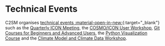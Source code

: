 # Technical Events

C2SM organises [technical events :material-open-in-new:](https://c2sm.ethz.ch/education/technical-training.html){:target="_blank"} such as the [Quarterly ICON Meeting](icon_meetings/index.md), the [COSMO/ICON User Workshop](CIUW/index.md), [Git Courses for Beginners and Advanced Users](git_courses.md), the [Python Visualization Course](pyvis.md) and the [Climate Model and Climate Data Workshop](climate_model_workshop.md).
